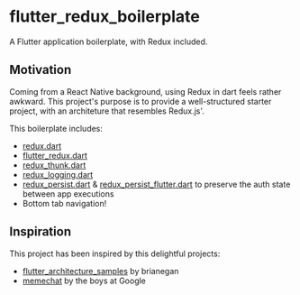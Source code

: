 # flutter_redux_boilerplate

A Flutter application boilerplate, with Redux included.

## Motivation

Coming from a React Native background, using Redux in dart feels rather awkward. This project's purpose is to provide a well-structured starter project, with an architeture that resembles Redux.js'.

This boilerplate includes:

* [redux.dart](https://pub.dartlang.org/packages/redux)
* [flutter_redux.dart](https://pub.dartlang.org/packages/flutter_redux)
* [redux_thunk.dart](https://pub.dartlang.org/packages/redux_thunk)
* [redux_logging.dart](https://pub.dartlang.org/packages/redux_logging)
* [redux_persist.dart](https://pub.dartlang.org/packages/redux_persist) & [redux_persist_flutter.dart](https://pub.dartlang.org/packages/redux_persist_flutter) to preserve the auth state between app executions
* Bottom tab navigation!

## Inspiration

This project has been inspired by this delightful projects:

* [flutter_architecture_samples](https://github.com/brianegan/flutter_architecture_samples/blob/master/example/redux) by brianegan
* [memechat](https://github.com/efortuna/memechat/tree/master) by the boys at Google